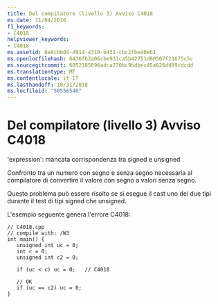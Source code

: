 ```yaml
---
title: Del compilatore (livello 3) Avviso C4018
ms.date: 11/04/2016
f1_keywords:
- C4018
helpviewer_keywords:
- C4018
ms.assetid: 6e8cbb04-d914-4319-b431-cbc2fbe40eb1
ms.openlocfilehash: 6436f62a06cbe931ca5b42751d60507f21675c5c
ms.sourcegitcommit: 6052185696adca270bc9bdbec45a626dd89cdcdd
ms.translationtype: MT
ms.contentlocale: it-IT
ms.lasthandoff: 10/31/2018
ms.locfileid: "50556546"
---
```

# <a name="compiler-warning-level-3-c4018"></a>Del compilatore (livello 3) Avviso C4018

'expression': mancata corrispondenza tra signed e unsigned

Confronto tra un numero con segno e senza segno necessaria al compilatore di convertire il valore con segno a valori senza segno.

Questo problema può essere risolto se si esegue il cast uno dei due tipi durante il test di tipi signed che unsigned.

L'esempio seguente genera l'errore C4018:

```
// C4018.cpp
// compile with: /W3
int main() {
   unsigned int uc = 0;
   int c = 0;
   unsigned int c2 = 0;

   if (uc < c) uc = 0;   // C4018

   // OK
   if (uc == c2) uc = 0;
}
```